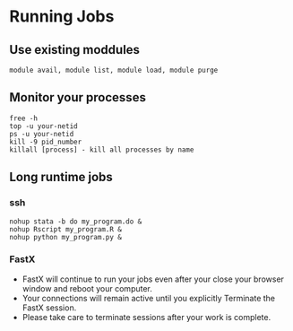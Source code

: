 # Running Jobs

## Use existing moddules
```
module avail, module list, module load, module purge
```

## Monitor your processes
```
free -h
top -u your-netid
ps -u your-netid
kill -9 pid_number
killall [process] - kill all processes by name
```
## Long runtime jobs
### ssh
```
nohup stata -b do my_program.do &
nohup Rscript my_program.R &
nohup python my_program.py &
```
### FastX
- FastX will continue to run your jobs even after your close your browser window and reboot your computer. 
- Your connections will remain active until you explicitly Terminate the FastX session. 
- Please take care to terminate sessions after your work is complete.

